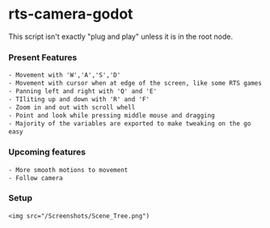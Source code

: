 # rts-camera-godot

This script isn't exactly "plug and play" unless it is in the root node. 

### Present Features
	- Movement with 'W','A','S','D'
	- Movement with cursor when at edge of the screen, like some RTS games
	- Panning left and right with 'Q' and 'E'
	- TIliting up and down with 'R' and 'F'
	- Zoom in and out with scroll whell
	- Point and look while pressing middle mouse and dragging
	- Majority of the variables are exported to make tweaking on the go easy

### Upcoming features
	- More smooth motions to movement
	- Follow camera



### Setup
	<img src="/Screenshots/Scene_Tree.png")
